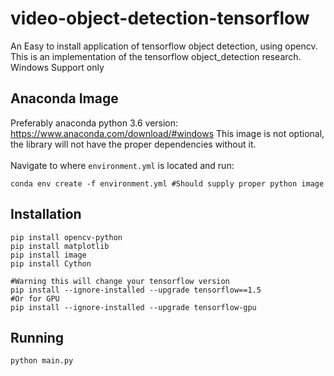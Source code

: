 # video-object-detection-tensorflow
An Easy to install application of tensorflow object detection, using opencv. This is an implementation of the tensorflow object_detection research. 
Windows Support only 

## Anaconda Image
Preferably anaconda python 3.6 version: https://www.anaconda.com/download/#windows
This image is not optional, the library will not have the proper dependencies without it.
<br>
<br>
Navigate to where ```environment.yml``` is located and run:
```
conda env create -f environment.yml #Should supply proper python image
```
## Installation 
```
pip install opencv-python
pip install matplotlib
pip install image
pip install Cython

#Warning this will change your tensorflow version
pip install --ignore-installed --upgrade tensorflow==1.5
#Or for GPU
pip install --ignore-installed --upgrade tensorflow-gpu
```
## Running
```
python main.py
```
